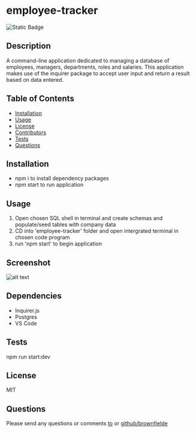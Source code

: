 # employee-tracker
  ![Static Badge](https://img.shields.io/badge/license-MIT-blue.svg)
  ## Description
  A command-line application dedicated to managing a database of employees, managers, departments, roles and salaries. This application makes use of the inquirer package to accept user input and return a result based on data entered.
  ## Table of Contents
  - [Installation](#installation)
  - [Usage](#usage)
  - [License](#license)
  - [Contributors](#contributors)
  - [Tests](#tests)
  - [Questions](#questions)
  ## Installation
  - npm i to install dependency packages
  - npm start to run application 
  ## Usage
  1. Open chosen SQL shell in terminal and create schemas and populate/seed tables with company data
  2. CD into 'employee-tracker' folder and open intergrated terminal in chosen code program
  3. run 'npm start' to begin application
  ## Screenshot 
  ![alt text](N/A)
  ## Dependencies 
  - Inquirer.js
  - Postgres
  - VS Code
  ## Tests 
  npm run start:dev
  ## License 
  MIT
  ## Questions
  Please send any questions or comments [to](mailto:shelleb93@gmail.com) or [github/brownfielde](https://github.com/brownfielde)
